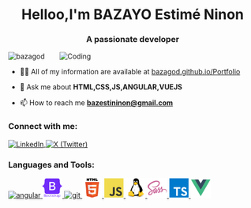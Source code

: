 <h1 align="center">Helloo,I'm BAZAYO Estimé Ninon</h1>
<h3 align="center">A passionate developer</h3>
<img align="right" alt="Coding" width="400" src="https://media1.tenor.com/m/wF5RiCnfj34AAAAd/work-computer.gif">

<p align="left"> <img src="https://komarev.com/ghpvc/?username=bazagod&label=Profile%20views&color=0e75b6&style=flat" alt="bazagod" /> </p>

- 👨‍💻 All of my information are available at [bazagod.github.io/Portfolio](bazagod.github.io/Portfolio)

- 💬 Ask me about **HTML,CSS,JS,ANGULAR,VUEJS**

- 📫 How to reach me **bazestininon@gmail.com**

<h3 align="left">Connect with me:</h3>
<p align="left">
  <!-- LinkedIn -->
  <a href="https://www.linkedin.com/in/estimé-ninon-bazayo-a827a5329" target="blank">
    <img align="center" src="https://cdn.jsdelivr.net/gh/devicons/devicon/icons/linkedin/linkedin-original.svg" alt="LinkedIn" height="40" width="40" />
  </a>
  
  <!-- X (Twitter) -->
  <a href="https://x.com/bazagod" target="blank">
    <img align="center" src="https://cdn.jsdelivr.net/gh/simple-icons/simple-icons/icons/x.svg" alt="X (Twitter)" height="40" width="40" />
  </a>

<h3 align="left">Languages and Tools:</h3>
<p align="left">
  <a href="https://angular.dev" target="_blank" rel="noreferrer">
    <img src="https://angular.io/assets/images/logos/angular/angular.svg" alt="angular" width="40" height="40"/>
  </a>
  <a href="https://getbootstrap.com" target="_blank" rel="noreferrer">
    <img src="https://raw.githubusercontent.com/devicons/devicon/master/icons/bootstrap/bootstrap-plain-wordmark.svg" alt="bootstrap" width="40" height="40"/>
  </a>
  <a href="https://git-scm.com/" target="_blank" rel="noreferrer">
    <img src="https://www.vectorlogo.zone/logos/git-scm/git-scm-icon.svg" alt="git" width="40" height="40"/>
  </a>
  <a href="https://www.w3.org/html/" target="_blank" rel="noreferrer">
    <img src="https://raw.githubusercontent.com/devicons/devicon/master/icons/html5/html5-original-wordmark.svg" alt="html5" width="40" height="40"/>
  </a>
  <a href="https://developer.mozilla.org/en-US/docs/Web/JavaScript" target="_blank" rel="noreferrer">
    <img src="https://raw.githubusercontent.com/devicons/devicon/master/icons/javascript/javascript-original.svg" alt="javascript" width="40" height="40"/>
  </a>
  <a href="https://www.linux.org/" target="_blank" rel="noreferrer">
    <img src="https://raw.githubusercontent.com/devicons/devicon/master/icons/linux/linux-original.svg" alt="linux" width="40" height="40"/>
  </a>
  <a href="https://sass-lang.com" target="_blank" rel="noreferrer">
    <img src="https://raw.githubusercontent.com/devicons/devicon/master/icons/sass/sass-original.svg" alt="sass" width="40" height="40"/>
  </a>
  <a href="https://www.typescriptlang.org/" target="_blank" rel="noreferrer">
    <img src="https://raw.githubusercontent.com/devicons/devicon/master/icons/typescript/typescript-original.svg" alt="typescript" width="40" height="40"/>
  </a>
  <a href="https://vuejs.org/" target="_blank" rel="noreferrer">
    <img src="https://raw.githubusercontent.com/devicons/devicon/master/icons/vuejs/vuejs-original.svg" alt="vuejs" width="40" height="40"/>
  </a>
</p>


